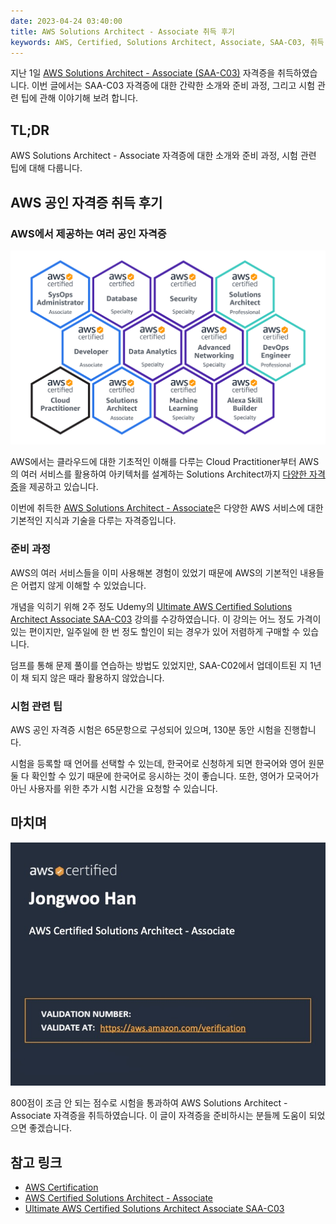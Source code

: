 ```yaml
---
date: 2023-04-24 03:40:00
title: AWS Solutions Architect - Associate 취득 후기
keywords: AWS, Certified, Solutions Architect, Associate, SAA-C03, 취득 후기
---
```


지난 1일 [AWS Solutions Architect - Associate (SAA-C03)](https://aws.amazon.com/ko/certification/certified-solutions-architect-associate/) 자격증을 취득하였습니다.
이번 글에서는 SAA-C03 자격증에 대한 간략한 소개와 준비 과정, 그리고 시험 관련 팁에 관해 이야기해 보려 합니다.

<!-- end -->

## TL;DR

AWS Solutions Architect - Associate 자격증에 대한 소개와 준비 과정, 시험 관련 팁에 대해 다룹니다.

## AWS 공인 자격증 취득 후기

### AWS에서 제공하는 여러 공인 자격증

![AWS Certifications](./aws-certifications.png "AWS에서 제공하는 여러 [공인 자격증](https://aws.amazon.com/ko/certification/)")

AWS에서는 클라우드에 대한 기초적인 이해를 다루는 Cloud Practitioner부터 AWS의 여러 서비스를 활용하여 아키텍처를 설계하는 Solutions Architect까지 [다양한 자격증](https://aws.amazon.com/ko/certification/)을 제공하고 있습니다.

이번에 취득한 [AWS Solutions Architect - Associate](https://aws.amazon.com/ko/certification/certified-solutions-architect-associate/)은 다양한 AWS 서비스에 대한 기본적인 지식과 기술을 다루는 자격증입니다.

### 준비 과정

AWS의 여러 서비스들을 이미 사용해본 경험이 있었기 때문에 AWS의 기본적인 내용들은 어렵지 않게 이해할 수 있었습니다.

개념을 익히기 위해 2주 정도 Udemy의 [Ultimate AWS Certified Solutions Architect Associate SAA-C03](https://www.udemy.com/course/aws-certified-solutions-architect-associate-saa-c03/) 강의를 수강하였습니다.
이 강의는 어느 정도 가격이 있는 편이지만, 일주일에 한 번 정도 할인이 되는 경우가 있어 저렴하게 구매할 수 있습니다.

덤프를 통해 문제 풀이를 연습하는 방법도 있었지만, SAA-C02에서 업데이트된 지 1년이 채 되지 않은 때라 활용하지 않았습니다.

### 시험 관련 팁

AWS 공인 자격증 시험은 65문항으로 구성되어 있으며, 130분 동안 시험을 진행합니다.

시험을 등록할 때 언어를 선택할 수 있는데, 한국어로 신청하게 되면 한국어와 영어 원문 둘 다 확인할 수 있기 때문에 한국어로 응시하는 것이 좋습니다.
또한, 영어가 모국어가 아닌 사용자를 위한 추가 시험 시간을 요청할 수 있습니다.

## 마치며

![AWS Certified Solutions Architect - Associate](./certificate.png "AWS Certified Solutions Architect - Associate")

800점이 조금 안 되는 점수로 시험을 통과하여 AWS Solutions Architect - Associate 자격증을 취득하였습니다.
이 글이 자격증을 준비하시는 분들께 도움이 되었으면 좋겠습니다.

## 참고 링크

- [AWS Certification](https://aws.amazon.com/ko/certification/)
- [AWS Certified Solutions Architect - Associate](https://aws.amazon.com/ko/certification/certified-solutions-architect-associate/)
- [Ultimate AWS Certified Solutions Architect Associate SAA-C03](https://www.udemy.com/course/aws-certified-solutions-architect-associate-saa-c03/)
